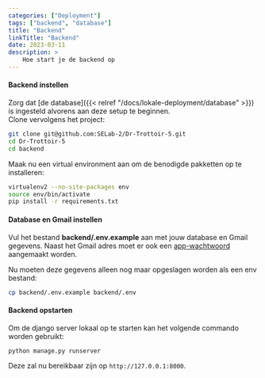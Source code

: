 ```yaml
---
categories: ["Deployment"]
tags: ["backend", "database"]
title: "Backend"
linkTitle: "Backend"
date: 2023-03-11
description: >
    Hoe start je de backend op
---
```

#### Backend instellen
Zorg dat [de database]({{< relref "/docs/lokale-deployment/database" >}}) is ingesteld alvorens aan deze setup te beginnen.<br>
Clone vervolgens het project:
```bash
git clone git@github.com:SELab-2/Dr-Trottoir-5.git
cd Dr-Trottoir-5
cd backend
```
Maak nu een virtual environment aan om de benodigde pakketten op te installeren:
```bash
virtualenv2 --no-site-packages env
source env/bin/activate
pip install -r requirements.txt
```

#### Database en Gmail instellen
Vul het bestand **backend/.env.example** aan met jouw database en Gmail gegevens.
Naast het Gmail adres moet er ook een [app-wachtwoord](https://support.google.com/mail/answer/185833?hl=nl)  aangemaakt worden. 

Nu moeten deze gegevens alleen nog maar opgeslagen worden als een env bestand:

```bash
cp backend/.env.example backend/.env
```

#### Backend opstarten
Om de django server lokaal op te starten kan het volgende commando worden gebruikt:
```bash
python manage.py runserver
```

Deze zal nu bereikbaar zijn op `http://127.0.0.1:8000`.
